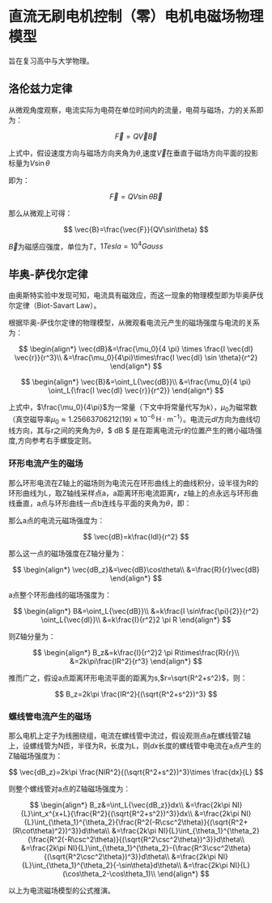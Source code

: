 # 直流无刷电机控制（零）电机电磁场物理模型

旨在复习高中与大学物理。

## 洛伦兹力定律

从微观角度观察，电流实际为电荷在单位时间内的流量，电荷与磁场，力的关系即为：

$$
\vec {F}=Q\vec{V}\vec{B}
$$

上式中，假设速度方向与磁场方向夹角为$\theta$,速度$\vec{V}$在垂直于磁场方向平面的投影标量为$V\sin\theta$

即为：

$$
\vec{F}=Q V \sin\theta \vec{B}
$$

那么从微观上可得：

$$
\vec{B}=\frac{\vec{F}}{QV\sin\theta}
$$

$\vec{B}$为磁感应强度，单位为$T$，$1Tesla=10^4Gauss$

## 毕奥-萨伐尔定律

由奥斯特实验中发现可知，电流具有磁效应，而这一现象的物理模型即为毕奥萨伐尔定律（Biot-Savart Law）。

根据毕奥-萨伐尔定律的物理模型，从微观看电流元产生的磁场强度与电流的关系为：

$$
\begin{align*}
\vec{dB}&=\frac{\mu_0}{4 \pi}  \times \frac{I \vec{dl} \vec{r}}{r^3}\\
&=\frac{\mu_0}{4\pi}\times\frac{I \vec{dl} \sin \theta}{r^2}
\end{align*}
$$

$$
\begin{align*}
\vec{B}&=\oint_L{\vec{dB}}\\
&=\frac{\mu_0}{4 \pi} \oint_L{\frac{I \vec{dl} \vec{r}}{r^2}}
\end{align*}
$$

上式中，$\frac{\mu_0}{4\pi}$为一常量（下文中将常量代写为$k$），$\mu_0$为磁常数（真空磁导率${\displaystyle \mu _{0}\approx 1.25663706212(19)\times 10^{-6}\,{\textrm {H}}\cdot {\textrm {m}}^{-1}}$）。电流元$dl$方向为曲线切线方向，其与r之间的夹角为$\theta$，$ dB $ 是在距离电流元r的位置产生的微小磁场强度,方向参考右手螺旋定则。

### 环形电流产生的磁场

那么环形电流在Z轴上的磁场则为电流元在环形曲线上的曲线积分，设半径为R的环形曲线为L，取Z轴线采样点a，a距离环形电流距离r，z轴上的点永远与环形曲线垂直，a点与环形曲线一点b连线与平面的夹角为$\theta$，即：

那么a点的电流元磁场强度为：

$$
\vec{dB}=k\frac{Idl}{r^2}
$$

那么这一点的磁场强度在Z轴分量为：

$$
\begin{align*}
\vec{dB_z}&=\vec{dB}\cos\theta\\
&=\frac{R}{r}\vec{dB}
\end{align*}
$$

a点整个环形曲线的磁场强度为：

$$
\begin{align*}
B&=\oint_L{\vec{dB}}\\
&=k\frac{I \sin\frac{\pi}{2}}{r^2} \oint_L{\vec{dl}}\\
&=k\frac{I}{r^2}2 \pi R
\end{align*}
$$

则Z轴分量为：

$$
\begin{align*}
B_z&=k\frac{I}{r^2}2 \pi R\times\frac{R}{r}\\
&=2k\pi\frac{IR^2}{r^3}
\end{align*}
$$

推而广之，假设a点距离环形电流平面的距离为s,$r=\sqrt{R^2+s^2}$，则：

$$
B_z=2k\pi \frac{IR^2}{(\sqrt{R^2+s^2})^3}
$$

### 螺线管电流产生的磁场

那么电机上定子为线圈绕组，电流在螺线管中流过，假设观测点a在螺线管Z轴上，设螺线管为N匝，半径为R，长度为L，则$dx$长度的螺线管中电流在a点产生的Z轴磁场强度为：

$$
\vec{dB_z}=2k\pi \frac{NIR^2}{(\sqrt{R^2+s^2})^3}\times \frac{dx}{L}
$$

则整个螺线管对a点的Z轴磁场强度为：

$$
\begin{align*}
B_z&=\int_L{\vec{dB_z}}dx\\
&=\frac{2k\pi NI}{L}\int_x^{x+L}{\frac{R^2}{(\sqrt{R^2+s^2})^3}}dx\\
&=\frac{2k\pi NI}{L}\int_{\theta_1}^{\theta_2}{\frac{R^2(-R\csc^2\theta)}{(\sqrt{R^2+(R\cot\theta)^2})^3}}d\theta\\
&=\frac{2k\pi NI}{L}\int_{\theta_1}^{\theta_2}{\frac{R^2(-R\csc^2\theta)}{(\sqrt{R^2\csc^2\theta})^3}}d\theta\\
&=\frac{2k\pi NI}{L}\int_{\theta_1}^{\theta_2}-{\frac{R^3\csc^2\theta}{(\sqrt{R^2\csc^2\theta})^3}}d\theta\\
&=\frac{2k\pi NI}{L}\int_{\theta_1}^{\theta_2}{-\sin\theta}d\theta\\
&=\frac{2k\pi NI}{L}(\cos\theta_2-\cos\theta_1)\\
\end{align*}
$$

以上为电流磁场模型的公式推演。
